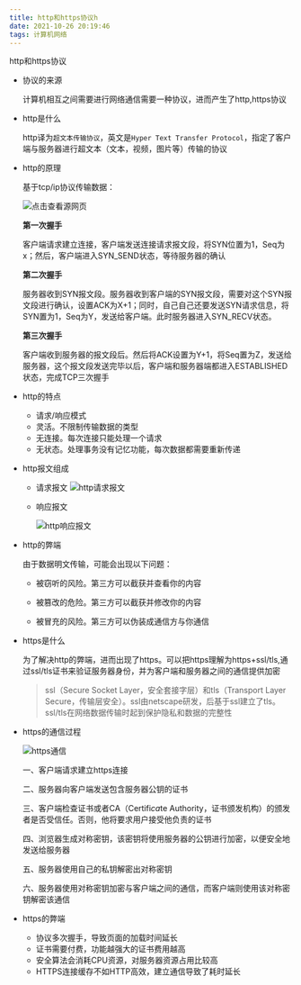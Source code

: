 ```yaml
---
title: http和https协议h
date: 2021-10-26 20:19:46
tags: 计算机网络
---
```


http和https协议

* 协议的来源

  计算机相互之间需要进行网络通信需要一种协议，进而产生了http,https协议

* http是什么

  http译为```超文本传输协议```，英文是```Hyper Text Transfer Protocol```，指定了客户端与服务器进行超文本（文本，视频，图片等）传输的协议

* http的原理

  基于tcp/ip协议传输数据：

  ![点击查看源网页](https://ss0.bdstatic.com/70cFuHSh_Q1YnxGkpoWK1HF6hhy/it/u=710297025,4158744797&fm=26&gp=0.jpg)

  **第一次握手**

  客户端请求建立连接，客户端发送连接请求报文段，将SYN位置为1，Seq为x；然后，客户端进入SYN_SEND状态，等待服务器的确认

  **第二次握手**

  服务器收到SYN报文段。服务器收到客户端的SYN报文段，需要对这个SYN报文段进行确认，设置ACK为X+1；同时，自己自己还要发送SYN请求信息，将SYN置为1，Seq为Y，发送给客户端。此时服务器进入SYN_RECV状态。

  **第三次握手**

  客户端收到服务器的报文段后。然后将ACK设置为Y+1，将Seq置为Z，发送给服务器，这个报文段发送完毕以后，客户端和服务器端都进入ESTABLISHED状态，完成TCP三次握手

* http的特点

    * 请求/响应模式
    * 灵活。不限制传输数据的类型
    * 无连接。每次连接只能处理一个请求
    * 无状态。处理事务没有记忆功能，每次数据都需要重新传递

* http报文组成

    * 请求报文
      ![http请求报文](https://ss0.bdstatic.com/70cFuHSh_Q1YnxGkpoWK1HF6hhy/it/u=951219728,1775466506&fm=26&gp=0.jpg)

    * 响应报文

      ![http响应报文](https://ss0.bdstatic.com/70cFuHSh_Q1YnxGkpoWK1HF6hhy/it/u=835731624,4211516312&fm=26&gp=0.jpg)

* http的弊端

  由于数据明文传输，可能会出现以下问题：

    * 被窃听的风险。第三方可以截获并查看你的内容

    * 被篡改的危险。第三方可以截获并修改你的内容

    * 被冒充的风险。第三方可以伪装成通信方与你通信

* https是什么

  为了解决http的弊端，进而出现了https。可以把https理解为https+ssl/tls,通过ssl/tls证书来验证服务器身份，并为客户端和服务器之间的通信提供加密

  > ssl（Secure Socket Layer，安全套接字层）和tls（Transport Layer Secure，传输层安全）。ssl由netscape研发，后基于ssl建立了tls。ssl/tls在网络数据传输时起到保护隐私和数据的完整性


* https的通信过程

  ![https通信](https://ss0.bdstatic.com/70cFvHSh_Q1YnxGkpoWK1HF6hhy/it/u=2684211715,474224861&fm=26&gp=0.jpg)

  一、客户端请求建立https连接

  二、服务器向客户端发送包含服务器公钥的证书

  三、客户端检查证书或者CA（Certifi*ca*te Authority，证书颁发机构）的颁发者是否受信任。否则，他将要求用户接受他负责的证书

  四、浏览器生成对称密钥，该密钥将使用服务器的公钥进行加密，以便安全地发送给服务器

  五、服务器使用自己的私钥解密出对称密钥

  六、服务器使用对称密钥加密与客户端之间的通信，而客户端则使用该对称密钥解密该通信

* https的弊端

    * 协议多次握手，导致页面的加载时间延长
    * 证书需要付费，功能越强大的证书费用越高
    * 安全算法会消耗CPU资源，对服务器资源占用比较高
    * HTTPS连接缓存不如HTTP高效，建立通信导致了耗时延长

